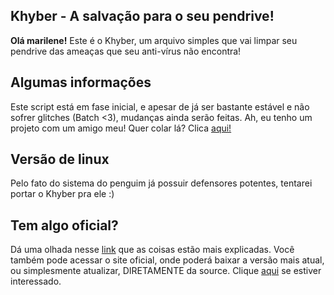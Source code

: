 ## Khyber - A salvação para o seu pendrive! ##

**Olá marilene!** Este é o Khyber, um arquivo simples que vai limpar seu pendrive das ameaças que seu anti-vírus não encontra!

## Algumas informações ##

Este script está em fase inicial, e apesar de já ser bastante estável e não sofrer glitches (Batch <3), mudanças ainda serão feitas. Ah, eu tenho um projeto com um amigo meu! Quer colar lá? Clica [aqui!](https://github.com/lelufg/shelleprechaun/)

## Versão de linux ##
Pelo fato do sistema do penguim já possuir defensores potentes, tentarei portar o Khyber pra ele :)

## Tem algo oficial? ##
Dá uma olhada nesse [link](https://www.facebook.com/photo.php?fbid=942902305742143&set=gm.680111588764043&type=1&theater) que as coisas estão mais explicadas. Você também pode acessar o site oficial, onde poderá baixar a versão mais atual, ou simplesmente atualizar, DIRETAMENTE da source. Clique [aqui](http://khyber-net.tk) se estiver interessado.
